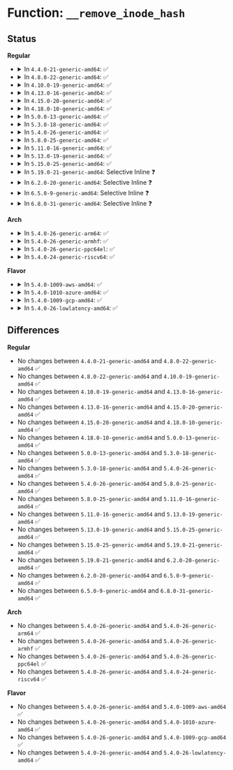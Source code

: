 # Function: <code>__remove_inode_hash</code>

## Status
<b>Regular</b>
<ul>
<li>
<details>
<summary>In <code>4.4.0-21-generic-amd64</code>: ✅</summary>

```c
void __remove_inode_hash(struct inode * inode)
```

```json
{
  "name": "__remove_inode_hash",
  "collision_type": "Unique Global",
  "inline_type": "No",
  "funcs": [
    {
      "addr": 18446744071581099712,
      "name": "__remove_inode_hash",
      "external": true,
      "loc": "fs/inode.c:478",
      "file": "fs/inode.c",
      "inline": "seen, unknown",
      "caller_inline": [],
      "caller_func": [
        "fs/inode.c:evict",
        "fs/bad_inode.c:make_bad_inode"
      ]
    }
  ],
  "symbols": [
    {
      "addr": 18446744071581099712,
      "name": "__remove_inode_hash",
      "section": ".text",
      "bind": "STB_GLOBAL",
      "size": 124
    }
  ]
}
```
</details>
</li>
<li>
<details>
<summary>In <code>4.8.0-22-generic-amd64</code>: ✅</summary>

```c
void __remove_inode_hash(struct inode * inode)
```

```json
{
  "name": "__remove_inode_hash",
  "collision_type": "Unique Global",
  "inline_type": "No",
  "funcs": [
    {
      "addr": 18446744071581265280,
      "name": "__remove_inode_hash",
      "external": true,
      "loc": "fs/inode.c:486",
      "file": "fs/inode.c",
      "inline": "seen, unknown",
      "caller_inline": [],
      "caller_func": [
        "fs/inode.c:evict",
        "fs/bad_inode.c:make_bad_inode"
      ]
    }
  ],
  "symbols": [
    {
      "addr": 18446744071581265280,
      "name": "__remove_inode_hash",
      "section": ".text",
      "bind": "STB_GLOBAL",
      "size": 124
    }
  ]
}
```
</details>
</li>
<li>
<details>
<summary>In <code>4.10.0-19-generic-amd64</code>: ✅</summary>

```c
void __remove_inode_hash(struct inode * inode)
```

```json
{
  "name": "__remove_inode_hash",
  "collision_type": "Unique Global",
  "inline_type": "No",
  "funcs": [
    {
      "addr": 18446744071581343120,
      "name": "__remove_inode_hash",
      "external": true,
      "loc": "fs/inode.c:488",
      "file": "fs/inode.c",
      "inline": "seen, unknown",
      "caller_inline": [],
      "caller_func": [
        "fs/inode.c:evict",
        "fs/bad_inode.c:make_bad_inode"
      ]
    }
  ],
  "symbols": [
    {
      "addr": 18446744071581343120,
      "name": "__remove_inode_hash",
      "section": ".text",
      "bind": "STB_GLOBAL",
      "size": 124
    }
  ]
}
```
</details>
</li>
<li>
<details>
<summary>In <code>4.13.0-16-generic-amd64</code>: ✅</summary>

```c
void __remove_inode_hash(struct inode * inode)
```

```json
{
  "name": "__remove_inode_hash",
  "collision_type": "Unique Global",
  "inline_type": "No",
  "funcs": [
    {
      "addr": 18446744071581398608,
      "name": "__remove_inode_hash",
      "external": true,
      "loc": "fs/inode.c:488",
      "file": "fs/inode.c",
      "inline": "seen, unknown",
      "caller_inline": [],
      "caller_func": [
        "fs/inode.c:evict",
        "fs/bad_inode.c:make_bad_inode",
        "fs/block_dev.c:bdev_unhash_inode"
      ]
    }
  ],
  "symbols": [
    {
      "addr": 18446744071581398608,
      "name": "__remove_inode_hash",
      "section": ".text",
      "bind": "STB_GLOBAL",
      "size": 124
    }
  ]
}
```
</details>
</li>
<li>
<details>
<summary>In <code>4.15.0-20-generic-amd64</code>: ✅</summary>

```c
void __remove_inode_hash(struct inode * inode)
```

```json
{
  "name": "__remove_inode_hash",
  "collision_type": "Unique Global",
  "inline_type": "No",
  "funcs": [
    {
      "addr": 18446744071581540208,
      "name": "__remove_inode_hash",
      "external": true,
      "loc": "fs/inode.c:488",
      "file": "fs/inode.c",
      "inline": "seen, unknown",
      "caller_inline": [],
      "caller_func": [
        "fs/inode.c:evict",
        "fs/bad_inode.c:make_bad_inode",
        "fs/block_dev.c:bdev_unhash_inode"
      ]
    }
  ],
  "symbols": [
    {
      "addr": 18446744071581540208,
      "name": "__remove_inode_hash",
      "section": ".text",
      "bind": "STB_GLOBAL",
      "size": 124
    }
  ]
}
```
</details>
</li>
<li>
<details>
<summary>In <code>4.18.0-10-generic-amd64</code>: ✅</summary>

```c
void __remove_inode_hash(struct inode * inode)
```

```json
{
  "name": "__remove_inode_hash",
  "collision_type": "Unique Global",
  "inline_type": "No",
  "funcs": [
    {
      "addr": 18446744071581700816,
      "name": "__remove_inode_hash",
      "external": true,
      "loc": "fs/inode.c:494",
      "file": "fs/inode.c",
      "inline": "seen, unknown",
      "caller_inline": [],
      "caller_func": [
        "fs/inode.c:evict",
        "fs/bad_inode.c:make_bad_inode",
        "fs/block_dev.c:bdev_unhash_inode"
      ]
    }
  ],
  "symbols": [
    {
      "addr": 18446744071581700816,
      "name": "__remove_inode_hash",
      "section": ".text",
      "bind": "STB_GLOBAL",
      "size": 124
    }
  ]
}
```
</details>
</li>
<li>
<details>
<summary>In <code>5.0.0-13-generic-amd64</code>: ✅</summary>

```c
void __remove_inode_hash(struct inode * inode)
```

```json
{
  "name": "__remove_inode_hash",
  "collision_type": "Unique Global",
  "inline_type": "No",
  "funcs": [
    {
      "addr": 18446744071581787328,
      "name": "__remove_inode_hash",
      "external": true,
      "loc": "fs/inode.c:494",
      "file": "fs/inode.c",
      "inline": "seen, unknown",
      "caller_inline": [],
      "caller_func": [
        "fs/inode.c:evict",
        "fs/bad_inode.c:make_bad_inode",
        "fs/block_dev.c:bdev_unhash_inode"
      ]
    }
  ],
  "symbols": [
    {
      "addr": 18446744071581787328,
      "name": "__remove_inode_hash",
      "section": ".text",
      "bind": "STB_GLOBAL",
      "size": 124
    }
  ]
}
```
</details>
</li>
<li>
<details>
<summary>In <code>5.3.0-18-generic-amd64</code>: ✅</summary>

```c
void __remove_inode_hash(struct inode * inode)
```

```json
{
  "name": "__remove_inode_hash",
  "collision_type": "Unique Global",
  "inline_type": "No",
  "funcs": [
    {
      "addr": 18446744071581905824,
      "name": "__remove_inode_hash",
      "external": true,
      "loc": "fs/inode.c:507",
      "file": "fs/inode.c",
      "inline": "seen, unknown",
      "caller_inline": [],
      "caller_func": [
        "fs/inode.c:evict",
        "fs/bad_inode.c:make_bad_inode",
        "fs/block_dev.c:bdev_unhash_inode"
      ]
    }
  ],
  "symbols": [
    {
      "addr": 18446744071581905824,
      "name": "__remove_inode_hash",
      "section": ".text",
      "bind": "STB_GLOBAL",
      "size": 124
    }
  ]
}
```
</details>
</li>
<li>
<details>
<summary>In <code>5.4.0-26-generic-amd64</code>: ✅</summary>

```c
void __remove_inode_hash(struct inode * inode)
```

```json
{
  "name": "__remove_inode_hash",
  "collision_type": "Unique Global",
  "inline_type": "No",
  "funcs": [
    {
      "addr": 18446744071581978336,
      "name": "__remove_inode_hash",
      "external": true,
      "loc": "fs/inode.c:511",
      "file": "fs/inode.c",
      "inline": "seen, unknown",
      "caller_inline": [],
      "caller_func": [
        "fs/inode.c:evict",
        "fs/bad_inode.c:make_bad_inode",
        "fs/block_dev.c:bdev_unhash_inode"
      ]
    }
  ],
  "symbols": [
    {
      "addr": 18446744071581978336,
      "name": "__remove_inode_hash",
      "section": ".text",
      "bind": "STB_GLOBAL",
      "size": 124
    }
  ]
}
```
</details>
</li>
<li>
<details>
<summary>In <code>5.8.0-25-generic-amd64</code>: ✅</summary>

```c
void __remove_inode_hash(struct inode * inode)
```

```json
{
  "name": "__remove_inode_hash",
  "collision_type": "Unique Global",
  "inline_type": "No",
  "funcs": [
    {
      "addr": 18446744071582210848,
      "name": "__remove_inode_hash",
      "external": true,
      "loc": "fs/inode.c:512",
      "file": "fs/inode.c",
      "inline": "seen, unknown",
      "caller_inline": [],
      "caller_func": [
        "fs/inode.c:evict",
        "fs/bad_inode.c:make_bad_inode",
        "block/genhd.c:invalidate_partition"
      ]
    }
  ],
  "symbols": [
    {
      "addr": 18446744071582210848,
      "name": "__remove_inode_hash",
      "section": ".text",
      "bind": "STB_GLOBAL",
      "size": 113
    }
  ]
}
```
</details>
</li>
<li>
<details>
<summary>In <code>5.11.0-16-generic-amd64</code>: ✅</summary>

```c
void __remove_inode_hash(struct inode * inode)
```

```json
{
  "name": "__remove_inode_hash",
  "collision_type": "Unique Global",
  "inline_type": "No",
  "funcs": [
    {
      "addr": 18446744071582258336,
      "name": "__remove_inode_hash",
      "external": true,
      "loc": "fs/inode.c:513",
      "file": "fs/inode.c",
      "inline": "seen, unknown",
      "caller_inline": [],
      "caller_func": [
        "fs/inode.c:evict",
        "fs/bad_inode.c:make_bad_inode",
        "fs/fuse/dir.c:fuse_do_setattr",
        "fs/fuse/dir.c:fuse_do_getattr",
        "fs/fuse/inode.c:fuse_iget",
        "block/genhd.c:del_gendisk",
        "block/genhd.c:del_gendisk",
        "block/partitions/core.c:delete_partition"
      ]
    }
  ],
  "symbols": [
    {
      "addr": 18446744071582258336,
      "name": "__remove_inode_hash",
      "section": ".text",
      "bind": "STB_GLOBAL",
      "size": 113
    }
  ]
}
```
</details>
</li>
<li>
<details>
<summary>In <code>5.13.0-19-generic-amd64</code>: ✅</summary>

```c
void __remove_inode_hash(struct inode * inode)
```

```json
{
  "name": "__remove_inode_hash",
  "collision_type": "Unique Global",
  "inline_type": "No",
  "funcs": [
    {
      "addr": 18446744071582284368,
      "name": "__remove_inode_hash",
      "external": true,
      "loc": "fs/inode.c:513",
      "file": "fs/inode.c",
      "inline": "seen, unknown",
      "caller_inline": [],
      "caller_func": [
        "fs/inode.c:evict",
        "fs/bad_inode.c:make_bad_inode",
        "fs/fuse/dir.c:fuse_do_setattr",
        "fs/fuse/dir.c:fuse_do_getattr",
        "fs/fuse/inode.c:fuse_iget",
        "block/genhd.c:del_gendisk",
        "block/partitions/core.c:delete_partition"
      ]
    }
  ],
  "symbols": [
    {
      "addr": 18446744071582284368,
      "name": "__remove_inode_hash",
      "section": ".text",
      "bind": "STB_GLOBAL",
      "size": 113
    }
  ]
}
```
</details>
</li>
<li>
<details>
<summary>In <code>5.15.0-25-generic-amd64</code>: ✅</summary>

```c
void __remove_inode_hash(struct inode * inode)
```

```json
{
  "name": "__remove_inode_hash",
  "collision_type": "Unique Global",
  "inline_type": "No",
  "funcs": [
    {
      "addr": 18446744071582602832,
      "name": "__remove_inode_hash",
      "external": true,
      "loc": "fs/inode.c:517",
      "file": "fs/inode.c",
      "inline": "seen, unknown",
      "caller_inline": [],
      "caller_func": [
        "fs/inode.c:evict",
        "fs/bad_inode.c:make_bad_inode",
        "fs/fuse/dir.c:fuse_do_setattr",
        "fs/fuse/dir.c:fuse_do_getattr",
        "fs/fuse/inode.c:fuse_iget",
        "block/genhd.c:del_gendisk",
        "block/partitions/core.c:delete_partition"
      ]
    }
  ],
  "symbols": [
    {
      "addr": 18446744071582602832,
      "name": "__remove_inode_hash",
      "section": ".text",
      "bind": "STB_GLOBAL",
      "size": 113
    }
  ]
}
```
</details>
</li>
<li>
<details>
<summary>In <code>5.19.0-21-generic-amd64</code>: Selective Inline ❓</summary>

```c
void __remove_inode_hash(struct inode * inode)
```

```json
{
  "name": "__remove_inode_hash",
  "collision_type": "Unique Global",
  "inline_type": "Selective",
  "funcs": [
    {
      "addr": 18446744071583135224,
      "name": "__remove_inode_hash",
      "external": true,
      "loc": "fs/inode.c:545",
      "file": "fs/inode.c",
      "inline": "not declared, inlined",
      "caller_inline": [
        "fs/inode.c:evict"
      ],
      "caller_func": [
        "fs/bad_inode.c:make_bad_inode",
        "fs/fuse/dir.c:fuse_do_setattr",
        "fs/fuse/dir.c:fuse_do_getattr",
        "fs/fuse/inode.c:fuse_iget",
        "block/genhd.c:del_gendisk",
        "block/partitions/core.c:delete_partition"
      ]
    }
  ],
  "symbols": [
    {
      "addr": 18446744071583128208,
      "name": "__remove_inode_hash",
      "section": ".text",
      "bind": "STB_GLOBAL",
      "size": 119
    }
  ]
}
```
</details>
</li>
<li>
<details>
<summary>In <code>6.2.0-20-generic-amd64</code>: Selective Inline ❓</summary>

```c
void __remove_inode_hash(struct inode * inode)
```

```json
{
  "name": "__remove_inode_hash",
  "collision_type": "Unique Global",
  "inline_type": "Selective",
  "funcs": [
    {
      "addr": 18446744071583706472,
      "name": "__remove_inode_hash",
      "external": true,
      "loc": "fs/inode.c:544",
      "file": "fs/inode.c",
      "inline": "not declared, inlined",
      "caller_inline": [
        "fs/inode.c:evict"
      ],
      "caller_func": [
        "fs/bad_inode.c:make_bad_inode",
        "fs/fuse/dir.c:fuse_do_setattr",
        "fs/fuse/dir.c:fuse_do_getattr",
        "fs/fuse/inode.c:fuse_iget",
        "block/genhd.c:del_gendisk",
        "block/partitions/core.c:delete_partition"
      ]
    }
  ],
  "symbols": [
    {
      "addr": 18446744071583698544,
      "name": "__remove_inode_hash",
      "section": ".text",
      "bind": "STB_GLOBAL",
      "size": 119
    }
  ]
}
```
</details>
</li>
<li>
<details>
<summary>In <code>6.5.0-9-generic-amd64</code>: Selective Inline ❓</summary>

```c
void __remove_inode_hash(struct inode * inode)
```

```json
{
  "name": "__remove_inode_hash",
  "collision_type": "Unique Global",
  "inline_type": "Selective",
  "funcs": [
    {
      "addr": 18446744071583923896,
      "name": "__remove_inode_hash",
      "external": true,
      "loc": "fs/inode.c:544",
      "file": "fs/inode.c",
      "inline": "not declared, inlined",
      "caller_inline": [
        "fs/inode.c:evict"
      ],
      "caller_func": [
        "fs/bad_inode.c:make_bad_inode",
        "fs/fuse/dir.c:fuse_do_setattr",
        "fs/fuse/dir.c:fuse_do_getattr",
        "fs/fuse/inode.c:fuse_iget",
        "block/genhd.c:del_gendisk",
        "block/partitions/core.c:bdev_disk_changed",
        "block/partitions/core.c:bdev_del_partition"
      ]
    }
  ],
  "symbols": [
    {
      "addr": 18446744071583916416,
      "name": "__remove_inode_hash",
      "section": ".text",
      "bind": "STB_GLOBAL",
      "size": 119
    }
  ]
}
```
</details>
</li>
<li>
<details>
<summary>In <code>6.8.0-31-generic-amd64</code>: Selective Inline ❓</summary>

```c
void __remove_inode_hash(struct inode * inode)
```

```json
{
  "name": "__remove_inode_hash",
  "collision_type": "Unique Global",
  "inline_type": "Selective",
  "funcs": [
    {
      "addr": 18446744071584130712,
      "name": "__remove_inode_hash",
      "external": true,
      "loc": "fs/inode.c:545",
      "file": "fs/inode.c",
      "inline": "not declared, inlined",
      "caller_inline": [
        "fs/inode.c:evict"
      ],
      "caller_func": [
        "fs/bad_inode.c:iget_failed",
        "fs/fuse/dir.c:fuse_do_setattr",
        "fs/fuse/dir.c:fuse_do_getattr",
        "fs/fuse/inode.c:fuse_iget",
        "block/genhd.c:del_gendisk",
        "block/partitions/core.c:bdev_disk_changed",
        "block/partitions/core.c:bdev_del_partition"
      ]
    }
  ],
  "symbols": [
    {
      "addr": 18446744071584122192,
      "name": "__remove_inode_hash",
      "section": ".text",
      "bind": "STB_GLOBAL",
      "size": 119
    }
  ]
}
```
</details>
</li>
</ul>
<b>Arch</b>
<ul>
<li>
<details>
<summary>In <code>5.4.0-26-generic-arm64</code>: ✅</summary>

```c
void __remove_inode_hash(struct inode * inode)
```

```json
{
  "name": "__remove_inode_hash",
  "collision_type": "Unique Global",
  "inline_type": "No",
  "funcs": [
    {
      "addr": 18446603336493486808,
      "name": "__remove_inode_hash",
      "external": true,
      "loc": "fs/inode.c:511",
      "file": "fs/inode.c",
      "inline": "seen, unknown",
      "caller_inline": [],
      "caller_func": [
        "fs/inode.c:evict",
        "fs/bad_inode.c:make_bad_inode",
        "fs/block_dev.c:bdev_unhash_inode"
      ]
    }
  ],
  "symbols": [
    {
      "addr": 18446603336493486808,
      "name": "__remove_inode_hash",
      "section": ".text",
      "bind": "STB_GLOBAL",
      "size": 240
    }
  ]
}
```
</details>
</li>
<li>
<details>
<summary>In <code>5.4.0-26-generic-armhf</code>: ✅</summary>

```c
void __remove_inode_hash(struct inode * inode)
```

```json
{
  "name": "__remove_inode_hash",
  "collision_type": "Unique Global",
  "inline_type": "No",
  "funcs": [
    {
      "addr": 3227041524,
      "name": "__remove_inode_hash",
      "external": true,
      "loc": "fs/inode.c:511",
      "file": "fs/inode.c",
      "inline": "seen, unknown",
      "caller_inline": [],
      "caller_func": [
        "fs/inode.c:evict",
        "fs/bad_inode.c:make_bad_inode",
        "fs/block_dev.c:bdev_unhash_inode"
      ]
    }
  ],
  "symbols": [
    {
      "addr": 3227041524,
      "name": "__remove_inode_hash",
      "section": ".text",
      "bind": "STB_GLOBAL",
      "size": 144
    }
  ]
}
```
</details>
</li>
<li>
<details>
<summary>In <code>5.4.0-26-generic-ppc64el</code>: ✅</summary>

```c
void __remove_inode_hash(struct inode * inode)
```

```json
{
  "name": "__remove_inode_hash",
  "collision_type": "Unique Global",
  "inline_type": "No",
  "funcs": [
    {
      "addr": 13835058055287049088,
      "name": "__remove_inode_hash",
      "external": true,
      "loc": "fs/inode.c:511",
      "file": "fs/inode.c",
      "inline": "seen, unknown",
      "caller_inline": [],
      "caller_func": [
        "fs/inode.c:evict",
        "fs/bad_inode.c:make_bad_inode",
        "fs/block_dev.c:bdev_unhash_inode"
      ]
    }
  ],
  "symbols": [
    {
      "addr": 13835058055287049088,
      "name": "__remove_inode_hash",
      "section": ".text",
      "bind": "STB_GLOBAL",
      "size": 304
    }
  ]
}
```
</details>
</li>
<li>
<details>
<summary>In <code>5.4.0-24-generic-riscv64</code>: ✅</summary>

```c
void __remove_inode_hash(struct inode * inode)
```

```json
{
  "name": "__remove_inode_hash",
  "collision_type": "Unique Global",
  "inline_type": "No",
  "funcs": [
    {
      "addr": 18446743936273161708,
      "name": "__remove_inode_hash",
      "external": true,
      "loc": "fs/inode.c:511",
      "file": "fs/inode.c",
      "inline": "seen, unknown",
      "caller_inline": [],
      "caller_func": [
        "fs/inode.c:evict",
        "fs/bad_inode.c:make_bad_inode",
        "fs/block_dev.c:bdev_unhash_inode"
      ]
    }
  ],
  "symbols": [
    {
      "addr": 18446743936273161708,
      "name": "__remove_inode_hash",
      "section": ".text",
      "bind": "STB_GLOBAL",
      "size": 194
    }
  ]
}
```
</details>
</li>
</ul>
<b>Flavor</b>
<ul>
<li>
<details>
<summary>In <code>5.4.0-1009-aws-amd64</code>: ✅</summary>

```c
void __remove_inode_hash(struct inode * inode)
```

```json
{
  "name": "__remove_inode_hash",
  "collision_type": "Unique Global",
  "inline_type": "No",
  "funcs": [
    {
      "addr": 18446744071581947072,
      "name": "__remove_inode_hash",
      "external": true,
      "loc": "fs/inode.c:511",
      "file": "fs/inode.c",
      "inline": "seen, unknown",
      "caller_inline": [],
      "caller_func": [
        "fs/inode.c:evict",
        "fs/bad_inode.c:make_bad_inode",
        "fs/block_dev.c:bdev_unhash_inode"
      ]
    }
  ],
  "symbols": [
    {
      "addr": 18446744071581947072,
      "name": "__remove_inode_hash",
      "section": ".text",
      "bind": "STB_GLOBAL",
      "size": 124
    }
  ]
}
```
</details>
</li>
<li>
<details>
<summary>In <code>5.4.0-1010-azure-amd64</code>: ✅</summary>

```c
void __remove_inode_hash(struct inode * inode)
```

```json
{
  "name": "__remove_inode_hash",
  "collision_type": "Unique Global",
  "inline_type": "No",
  "funcs": [
    {
      "addr": 18446744071581884640,
      "name": "__remove_inode_hash",
      "external": true,
      "loc": "fs/inode.c:511",
      "file": "fs/inode.c",
      "inline": "seen, unknown",
      "caller_inline": [],
      "caller_func": [
        "fs/inode.c:evict",
        "fs/bad_inode.c:make_bad_inode",
        "fs/block_dev.c:bdev_unhash_inode"
      ]
    }
  ],
  "symbols": [
    {
      "addr": 18446744071581884640,
      "name": "__remove_inode_hash",
      "section": ".text",
      "bind": "STB_GLOBAL",
      "size": 124
    }
  ]
}
```
</details>
</li>
<li>
<details>
<summary>In <code>5.4.0-1009-gcp-amd64</code>: ✅</summary>

```c
void __remove_inode_hash(struct inode * inode)
```

```json
{
  "name": "__remove_inode_hash",
  "collision_type": "Unique Global",
  "inline_type": "No",
  "funcs": [
    {
      "addr": 18446744071581938384,
      "name": "__remove_inode_hash",
      "external": true,
      "loc": "fs/inode.c:511",
      "file": "fs/inode.c",
      "inline": "seen, unknown",
      "caller_inline": [],
      "caller_func": [
        "fs/inode.c:evict",
        "fs/bad_inode.c:make_bad_inode",
        "fs/block_dev.c:bdev_unhash_inode"
      ]
    }
  ],
  "symbols": [
    {
      "addr": 18446744071581938384,
      "name": "__remove_inode_hash",
      "section": ".text",
      "bind": "STB_GLOBAL",
      "size": 124
    }
  ]
}
```
</details>
</li>
<li>
<details>
<summary>In <code>5.4.0-26-lowlatency-amd64</code>: ✅</summary>

```c
void __remove_inode_hash(struct inode * inode)
```

```json
{
  "name": "__remove_inode_hash",
  "collision_type": "Unique Global",
  "inline_type": "No",
  "funcs": [
    {
      "addr": 18446744071582003264,
      "name": "__remove_inode_hash",
      "external": true,
      "loc": "fs/inode.c:511",
      "file": "fs/inode.c",
      "inline": "seen, unknown",
      "caller_inline": [],
      "caller_func": [
        "fs/inode.c:evict",
        "fs/bad_inode.c:make_bad_inode",
        "fs/block_dev.c:bdev_unhash_inode"
      ]
    }
  ],
  "symbols": [
    {
      "addr": 18446744071582003264,
      "name": "__remove_inode_hash",
      "section": ".text",
      "bind": "STB_GLOBAL",
      "size": 120
    }
  ]
}
```
</details>
</li>
</ul>

## Differences
<b>Regular</b>
<ul>
<li>
No changes between <code>4.4.0-21-generic-amd64</code> and <code>4.8.0-22-generic-amd64</code> ✅
</li>
<li>
No changes between <code>4.8.0-22-generic-amd64</code> and <code>4.10.0-19-generic-amd64</code> ✅
</li>
<li>
No changes between <code>4.10.0-19-generic-amd64</code> and <code>4.13.0-16-generic-amd64</code> ✅
</li>
<li>
No changes between <code>4.13.0-16-generic-amd64</code> and <code>4.15.0-20-generic-amd64</code> ✅
</li>
<li>
No changes between <code>4.15.0-20-generic-amd64</code> and <code>4.18.0-10-generic-amd64</code> ✅
</li>
<li>
No changes between <code>4.18.0-10-generic-amd64</code> and <code>5.0.0-13-generic-amd64</code> ✅
</li>
<li>
No changes between <code>5.0.0-13-generic-amd64</code> and <code>5.3.0-18-generic-amd64</code> ✅
</li>
<li>
No changes between <code>5.3.0-18-generic-amd64</code> and <code>5.4.0-26-generic-amd64</code> ✅
</li>
<li>
No changes between <code>5.4.0-26-generic-amd64</code> and <code>5.8.0-25-generic-amd64</code> ✅
</li>
<li>
No changes between <code>5.8.0-25-generic-amd64</code> and <code>5.11.0-16-generic-amd64</code> ✅
</li>
<li>
No changes between <code>5.11.0-16-generic-amd64</code> and <code>5.13.0-19-generic-amd64</code> ✅
</li>
<li>
No changes between <code>5.13.0-19-generic-amd64</code> and <code>5.15.0-25-generic-amd64</code> ✅
</li>
<li>
No changes between <code>5.15.0-25-generic-amd64</code> and <code>5.19.0-21-generic-amd64</code> ✅
</li>
<li>
No changes between <code>5.19.0-21-generic-amd64</code> and <code>6.2.0-20-generic-amd64</code> ✅
</li>
<li>
No changes between <code>6.2.0-20-generic-amd64</code> and <code>6.5.0-9-generic-amd64</code> ✅
</li>
<li>
No changes between <code>6.5.0-9-generic-amd64</code> and <code>6.8.0-31-generic-amd64</code> ✅
</li>
</ul>
<b>Arch</b>
<ul>
<li>
No changes between <code>5.4.0-26-generic-amd64</code> and <code>5.4.0-26-generic-arm64</code> ✅
</li>
<li>
No changes between <code>5.4.0-26-generic-amd64</code> and <code>5.4.0-26-generic-armhf</code> ✅
</li>
<li>
No changes between <code>5.4.0-26-generic-amd64</code> and <code>5.4.0-26-generic-ppc64el</code> ✅
</li>
<li>
No changes between <code>5.4.0-26-generic-amd64</code> and <code>5.4.0-24-generic-riscv64</code> ✅
</li>
</ul>
<b>Flavor</b>
<ul>
<li>
No changes between <code>5.4.0-26-generic-amd64</code> and <code>5.4.0-1009-aws-amd64</code> ✅
</li>
<li>
No changes between <code>5.4.0-26-generic-amd64</code> and <code>5.4.0-1010-azure-amd64</code> ✅
</li>
<li>
No changes between <code>5.4.0-26-generic-amd64</code> and <code>5.4.0-1009-gcp-amd64</code> ✅
</li>
<li>
No changes between <code>5.4.0-26-generic-amd64</code> and <code>5.4.0-26-lowlatency-amd64</code> ✅
</li>
</ul>
